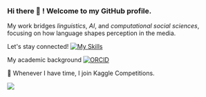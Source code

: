 ### Hi there 👋 ! Welcome to my GitHub profile.     

My work bridges *linguistics*, *AI*, and *computational social sciences*, focusing on how language shapes perception in the media.

Let's stay connected! [![My Skills](https://skillicons.dev/icons?i=linkedin)](https://www.linkedin.com/in/annaverbytska/)

My academic background [![ORCID](https://img.shields.io/badge/ORCID-0000-0002-4462-9738-blue)](https://orcid.org/my-orcid?orcid=0000-0002-4462-9738)

👯 Whenever I have time, I join Kaggle Competitions. 

<img align="middle" src="https://github-readme-stats.AnnaVerbytska.vercel.app/api/top-langs/?username=AnnaVerbytska;theme=dark&amp;hide_border=false&amp;no-bg=true&amp;no-frame=true&amp;langs_count=10">

